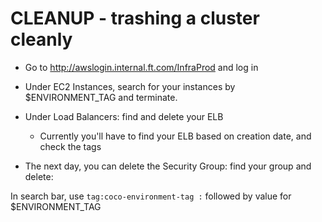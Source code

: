 # CLEANUP - trashing a cluster cleanly

* Go to http://awslogin.internal.ft.com/InfraProd and log in 

* Under EC2 Instances, search for your instances by $ENVIRONMENT_TAG and terminate.

* Under Load Balancers: find and delete your ELB

    * Currently you'll have to find your ELB based on creation date, and check the tags

* The next day, you can delete the Security Group: find your group and delete:

In search bar, use `tag:coco-environment-tag :` followed by value for $ENVIRONMENT_TAG

